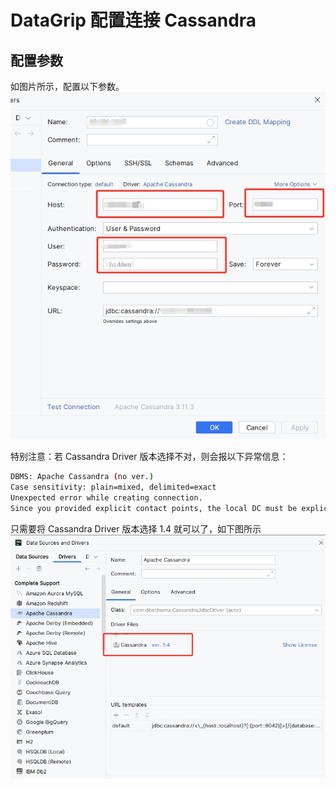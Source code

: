 # DataGrip 配置连接 Cassandra   

## 配置参数  
如图片所示，配置以下参数。   
![lianjie01](images/lianjie01.jpg)  

特别注意：若 Cassandra Driver 版本选择不对，则会报以下异常信息：        
```bash
DBMS: Apache Cassandra (no ver.)
Case sensitivity: plain=mixed, delimited=exact
Unexpected error while creating connection.
Since you provided explicit contact points, the local DC must be explicitly set (see basic.load-balancing-policy.local-datacenter in the config, or set it programmatically with SessionBuilder.withLocalDatacenter). Current contact points are: Node(endPoint=10.xx.xx.xx/<unresolved>:8635, hostId=xxxxx-a24d-4fff-be41-xxxx, hashCode=2795ae0d)=xxx. Current DCs in this cluster are: xxx.  
```

只需要将 Cassandra Driver 版本选择 1.4 就可以了，如下图所示    
![lianjie02](images/lianjie02.jpg)
